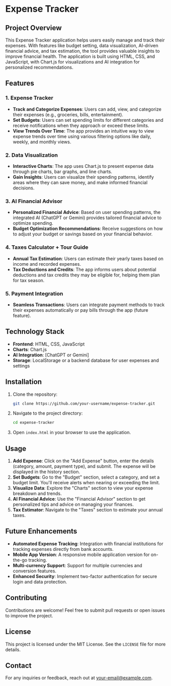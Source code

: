 
# **Expense Tracker**

## **Project Overview**

This Expense Tracker application helps users easily manage and track their expenses. With features like budget setting, data visualization, AI-driven financial advice, and tax estimation, the tool provides valuable insights to improve financial health. The application is built using HTML, CSS, and JavaScript, with Chart.js for visualizations and AI integration for personalized recommendations.

## **Features**

### 1. **Expense Tracker**
   - **Track and Categorize Expenses**: Users can add, view, and categorize their expenses (e.g., groceries, bills, entertainment).
   - **Set Budgets**: Users can set spending limits for different categories and receive notifications when they approach or exceed these limits.
   - **View Trends Over Time**: The app provides an intuitive way to view expense trends over time using various filtering options like daily, weekly, and monthly views.

### 2. **Data Visualization**
   - **Interactive Charts**: The app uses Chart.js to present expense data through pie charts, bar graphs, and line charts.
   - **Gain Insights**: Users can visualize their spending patterns, identify areas where they can save money, and make informed financial decisions.

### 3. **AI Financial Advisor**
   - **Personalized Financial Advice**: Based on user spending patterns, the integrated AI (ChatGPT or Gemini) provides tailored financial advice to optimize spending.
   - **Budget Optimization Recommendations**: Receive suggestions on how to adjust your budget or savings based on your financial behavior.

### 4. **Taxes Calculator + Tour Guide**
   - **Annual Tax Estimation**: Users can estimate their yearly taxes based on income and recorded expenses.
   - **Tax Deductions and Credits**: The app informs users about potential deductions and tax credits they may be eligible for, helping them plan for tax season.

### 5. **Payment Integration**
   - **Seamless Transactions**: Users can integrate payment methods to track their expenses automatically or pay bills through the app (future feature).

## **Technology Stack**
- **Frontend**: HTML, CSS, JavaScript
- **Charts**: Chart.js
- **AI Integration**: [ChatGPT or Gemini]
- **Storage**: LocalStorage or a backend database for user expenses and settings

## **Installation**

1. Clone the repository:
   ```bash
   git clone https://github.com/your-username/expense-tracker.git
   ```
2. Navigate to the project directory:
   ```bash
   cd expense-tracker
   ```
3. Open `index.html` in your browser to use the application.

## **Usage**

1. **Add Expense**: Click on the "Add Expense" button, enter the details (category, amount, payment type), and submit. The expense will be displayed in the history section.
2. **Set Budgets**: Go to the "Budget" section, select a category, and set a budget limit. You'll receive alerts when nearing or exceeding the limit.
3. **Visualize Data**: Explore the "Charts" section to view your expense breakdown and trends.
4. **AI Financial Advice**: Use the "Financial Advisor" section to get personalized tips and advice on managing your finances.
5. **Tax Estimator**: Navigate to the "Taxes" section to estimate your annual taxes.

## **Future Enhancements**
- **Automated Expense Tracking**: Integration with financial institutions for tracking expenses directly from bank accounts.
- **Mobile App Version**: A responsive mobile application version for on-the-go tracking.
- **Multi-currency Support**: Support for multiple currencies and conversion features.
- **Enhanced Security**: Implement two-factor authentication for secure login and data protection.

## **Contributing**

Contributions are welcome! Feel free to submit pull requests or open issues to improve the project.

## **License**

This project is licensed under the MIT License. See the `LICENSE` file for more details.

## **Contact**

For any inquiries or feedback, reach out at [your-email@example.com](mailto:your-email@example.com).
